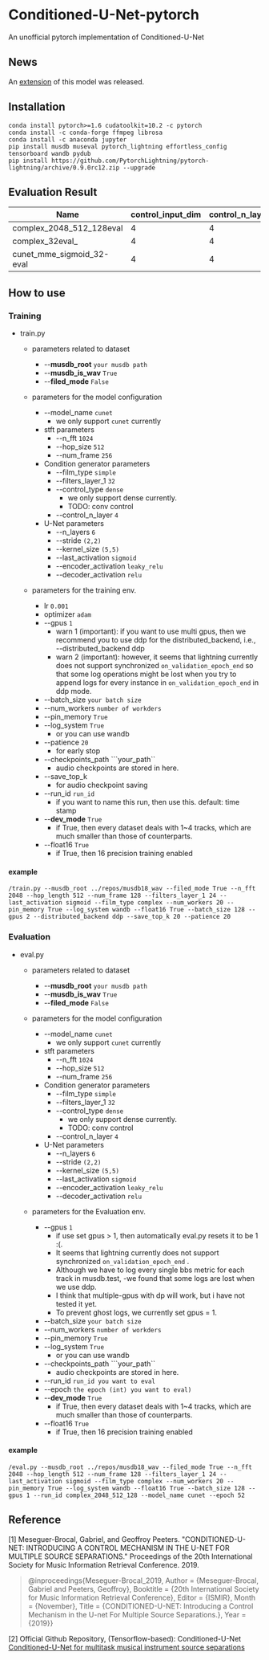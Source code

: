 
# Conditioned-U-Net-pytorch
An unofficial pytorch implementation of Conditioned-U-Net

## News

An [extension](https://github.com/ws-choi/Conditioned-Source-Separation-LaSAFT) of this model was released.



## Installation

```
conda install pytorch>=1.6 cudatoolkit=10.2 -c pytorch
conda install -c conda-forge ffmpeg librosa
conda install -c anaconda jupyter
pip install musdb museval pytorch_lightning effortless_config tensorboard wandb pydub
pip install https://github.com/PytorchLightning/pytorch-lightning/archive/0.9.0rc12.zip --upgrade
```

## Evaluation Result

|Name                     |control_input_dim|control_n_layer|control_type|decoder_activation|encoder_activation|film_type|filters_layer_1|hop_length|input_channels|kernel_size|last_activation|lr   |n_fft|n_layers|num_frame|optimizer|stride|test_result/agg/bass_ISR|test_result/agg/bass_SAR|test_result/agg/bass_SDR|test_result/agg/bass_SIR|test_result/agg/drums_ISR|test_result/agg/drums_SAR|test_result/agg/drums_SDR|test_result/agg/drums_SIR|test_result/agg/other_ISR|test_result/agg/other_SAR|test_result/agg/other_SDR|test_result/agg/other_SIR|test_result/agg/vocals_ISR|test_result/agg/vocals_SAR|test_result/agg/vocals_SDR|test_result/agg/vocals_SIR|
|-------------------------|-----------------|---------------|------------|------------------|------------------|---------|---------------|----------|--------------|-----------|---------------|-----|-----|--------|---------|---------|------|------------------------|------------------------|------------------------|------------------------|-------------------------|-------------------------|-------------------------|-------------------------|-------------------------|-------------------------|-------------------------|-------------------------|--------------------------|--------------------------|--------------------------|--------------------------|
|complex_2048_512_128eval |4                |4              |dense       |relu              |leaky_relu        |complex  |24             |512       |2             |[5,5]      |sigmoid        |0.001|2048 |6       |128      |adam     |[2,2] |8.84835                 |4.81325                 |2.795465                |4.114615                |9.69044                  |4.2979225                |3.492365                 |4.63526                  |6.93455                  |3.87871                  |1.85376                  |1.0855625                |6.0647475                 |2.2080925                 |2.49749                   |8.3487875                 |
|complex_32eval_          |4                |4              |dense       |relu              |leaky_relu        |complex  |32             |256       |2             |[5,5]      |sigmoid        |0.001|1024 |6       |256      |adam     |[2,2] |8.0865575               |4.79529                 |2.1145975               |2.6459025               |10.019905                |4.9158075                |3.795275                 |4.92333                  |7.5122025                |4.58683                  |1.705415                 |1.07406                  |7.470695                  |3.63371                   |2.415865                  |6.5487125                 |
|cunet_mme_sigmoid_32-eval|4                |4              |dense       |relu              |leaky_relu        |simple   |32             |256       |2             |[5,5]      |sigmoid        |0.001|1024 |6       |256      |adam     |[2,2] |7.6462525               |4.90194                 |1.84956                 |1.9313625               |9.4997225                |4.6694725                |3.327125                 |4.113235                 |7.648405                 |4.659825                 |1.500495                 |0.5541025                |6.710985                  |3.602105                  |2.12235                   |5.72728                   |

## How to use

### Training
- train.py 
    - parameters related to dataset
        - --**musdb_root**  ```your musdb path``` 
        - --**musdb_is_wav** ```True``` 
        - --**filed_mode** ```False```
    - parameters for the model configuration
        - --model_name ```cunet```
            - we only support ```cunet``` currently
        - stft parameters
            - --n_fft ```1024``` 
            - --hop_size ```512``` 
            - --num_frame ```256```
        - Condition generator parameters
            - --film_type ```simple```
            - --filters_layer_1 ```32```  
            - --control_type ```dense```
                - we only support dense currently.
                 - TODO: conv control
            - --control_n_layer ```4``` 
        - U-Net parameters
            - --n_layers ```6```
            - --stride ```(2,2)```
            - --kernel_size ```(5,5)```
            - --last_activation ```sigmoid```
            - --encoder_activation ```leaky_relu```
            - --decoder_activation ```relu```

    - parameters for the training env.
        - lr ```0.001``` 
        - optimizer ```adam```
        - --gpus ```1```
            - warn 1 (important): if you want to use multi gpus, then we recommend you to use ddp for the distributed_backend, i.e., --distributed_backend ddp
            - warn 2 (important): however, it seems that lightning currently does not support synchronized ```on_validation_epoch_end``` so that some log operations might be lost when you try to append logs for every instance in ```on_validation_epoch_end``` in ddp mode.
        - --batch_size ```your batch size```
        - --num_workers ```number of workders```
        - --pin_memory ```True```
        - --log_system ```True```
            - or you can use wandb
        - --patience ```20```
            - for early stop
        - --checkpoints_path ```your_path``
            - audio checkpoints are stored in here.
        - --save_top_k 
            - for audio checkpoint saving
        - --run_id ```run_id```
            - if you want to name this run, then use this. default: time stamp
        - --**dev_mode** ```True```
            - if True, then every dataset deals with 1~4 tracks, which are much smaller than those of counterparts.
        - --float16 ```True```
            - if True, then 16 precision training enabled
                        
#### example
```shell script
/train.py --musdb_root ../repos/musdb18_wav --filed_mode True --n_fft 2048 --hop_length 512 --num_frame 128 --filters_layer_1 24 --last_activation sigmoid --film_type complex --num_workers 20 --pin_memory True --log_system wandb --float16 True --batch_size 128 --gpus 2 --distributed_backend ddp --save_top_k 20 --patience 20
```
### Evaluation

- eval.py 
    - parameters related to dataset
        - --**musdb_root**  ```your musdb path``` 
        - --**musdb_is_wav** ```True``` 
        - --**filed_mode** ```False```
    - parameters for the model configuration
        - --model_name ```cunet```
            - we only support ```cunet``` currently
        - stft parameters
            - --n_fft ```1024``` 
            - --hop_size ```512``` 
            - --num_frame ```256```
        - Condition generator parameters
            - --film_type ```simple```
            - --filters_layer_1 ```32```  
            - --control_type ```dense```
                - we only support dense currently.
                 - TODO: conv control
            - --control_n_layer ```4``` 
        - U-Net parameters
            - --n_layers ```6```
            - --stride ```(2,2)```
            - --kernel_size ```(5,5)```
            - --last_activation ```sigmoid```
            - --encoder_activation ```leaky_relu```
            - --decoder_activation ```relu```

    - parameters for the Evaluation env.
        - --gpus ```1```
            - if use set gpus > 1, then automatically eval.py resets it to be 1 :(.
            - It seems that lightning currently does not support synchronized ```on_validation_epoch_end``` .
            - Although we have to log every single bbs metric for each track in musdb.test,
                -we found that some logs are lost when we use ddp.
            - I think that multiple-gpus with dp will work, but i have not tested it yet.            
            - To prevent ghost logs, we currently set gpus = 1.
        - --batch_size ```your batch size```
        - --num_workers ```number of workders```
        - --pin_memory ```True```
        - --log_system ```True```
            - or you can use wandb
        - --checkpoints_path ```your_path``
            - audio checkpoints are stored in here.
        - --run_id ```run_id you want to eval```
        - --epoch ```the epoch (int) you want to eval) ```
        - --**dev_mode** ```True```
            - if True, then every dataset deals with 1~4 tracks, which are much smaller than those of counterparts.
        - --float16 ```True```
            - if True, then 16 precision training enabled
            
#### example
```shell script
/eval.py --musdb_root ../repos/musdb18_wav --filed_mode True --n_fft 2048 --hop_length 512 --num_frame 128 --filters_layer_1 24 --last_activation sigmoid --film_type complex --num_workers 20 --pin_memory True --log_system wandb --float16 True --batch_size 128 --gpus 1 --run_id complex_2048_512_128 --model_name cunet --epoch 52
```

## Reference
[1] Meseguer-Brocal, Gabriel, and Geoffroy Peeters. "CONDITIONED-U-NET: INTRODUCING A CONTROL MECHANISM IN THE U-NET FOR MULTIPLE SOURCE SEPARATIONS." Proceedings of the 20th International Society for Music Information Retrieval Conference. 2019.

> @inproceedings{Meseguer-Brocal_2019, Author = {Meseguer-Brocal, Gabriel and Peeters, Geoffroy}, Booktitle = {20th International Society for Music Information Retrieval Conference}, Editor = {ISMIR}, Month = {November}, Title = {CONDITIONED-U-NET: Introducing a Control Mechanism in the U-net For Multiple Source Separations.}, Year = {2019}}

[2] Official Github Repository, (Tensorflow-based): Conditioned-U-Net [Conditioned-U-Net for multitask musical instrument source separations](https://github.com/gabolsgabs/cunet)

